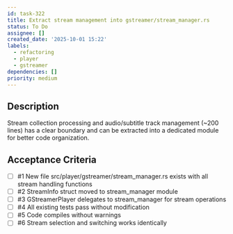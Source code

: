 ```yaml
---
id: task-322
title: Extract stream management into gstreamer/stream_manager.rs
status: To Do
assignee: []
created_date: '2025-10-01 15:22'
labels:
  - refactoring
  - player
  - gstreamer
dependencies: []
priority: medium
---
```


## Description

Stream collection processing and audio/subtitle track management (~200 lines) has a clear boundary and can be extracted into a dedicated module for better code organization.

## Acceptance Criteria
<!-- AC:BEGIN -->
- [ ] #1 New file src/player/gstreamer/stream_manager.rs exists with all stream handling functions
- [ ] #2 StreamInfo struct moved to stream_manager module
- [ ] #3 GStreamerPlayer delegates to stream_manager for stream operations
- [ ] #4 All existing tests pass without modification
- [ ] #5 Code compiles without warnings
- [ ] #6 Stream selection and switching works identically
<!-- AC:END -->
